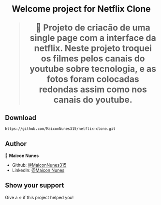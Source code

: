<h1 align="center">Welcome project for Netflix Clone

> 🦀 Projeto de criacão de uma single page com a interface da netflix. Neste projeto troquei os filmes pelos canais do youtube sobre tecnologia, e as fotos foram colocadas redondas assim como nos canais do youtube.
## Download
  
  
```sh
https://github.com/MaiconNunes315/netflix-clone.git
```

## Author

👤 **Maicon Nunes**

- Github: [@MaiconNunes315](https://github.com/MaiconNunes315)
- LinkedIn: [@Maicon Nunes](https://www.linkedin.com/in/maicon-nunes-978454110/)

## Show your support

Give a ⭐️ if this project helped you!

